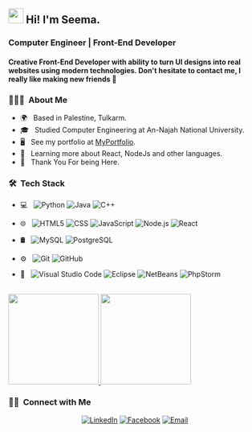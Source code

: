 <h2><img src="https://user-images.githubusercontent.com/18350557/176309783-0785949b-9127-417c-8b55-ab5a4333674e.gif" width="30px"> Hi! I'm Seema.</h2>

<h3> Computer Engineer | Front-End Developer </h3>
<h4>Creative Front-End Developer with ability to turn UI designs into real websites using modern technologies. Don't hesitate to contact me, I really like making new friends 🤗 </h4>
<h3> 👩🏻‍💻 &nbsp;About Me </h3>

- 🌍 &nbsp; Based in Palestine, Tulkarm.
- 🎓 &nbsp; Studied Computer Engineering at An-Najah National University.
- 🖥️ &nbsp; See my portfolio at [MyPortfolio](https://seema-nassar.netlify.app).
- 🧠 &nbsp; Learning more about React, NodeJs and other languages.
- 🤗 &nbsp; Thank You For being Here.

<h3> 🛠 &nbsp;Tech Stack</h3>

- 💻 &nbsp;
  ![Python](https://img.shields.io/badge/-Python-333333?style=flat&logo=python)
  ![Java](https://img.shields.io/badge/-Java-333333?style=flat&logo=Java&logoColor=007396)
  ![C++](https://img.shields.io/badge/-C++-333333?style=flat&logo=C%2B%2B&logoColor=00599C)
- 🌐 &nbsp;
  ![HTML5](https://img.shields.io/badge/-HTML5-333333?style=flat&logo=HTML5)
  ![CSS](https://img.shields.io/badge/-CSS-333333?style=flat&logo=CSS3&logoColor=1572B6)
  ![JavaScript](https://img.shields.io/badge/-JavaScript-333333?style=flat&logo=javascript)
  ![Node.js](https://img.shields.io/badge/-Node.js-333333?style=flat&logo=node.js)
  ![React](https://img.shields.io/badge/-React-333333?style=flat&logo=react)
- 🛢 &nbsp;
  ![MySQL](https://img.shields.io/badge/-MySQL-333333?style=flat&logo=mysql)
  ![PostgreSQL](https://img.shields.io/badge/-PostgreSQL-333333?style=flat&logo=postgresql)

- ⚙️ &nbsp;
  ![Git](https://img.shields.io/badge/-Git-333333?style=flat&logo=git)
  ![GitHub](https://img.shields.io/badge/-GitHub-333333?style=flat&logo=github)
- 🔧 &nbsp;
 ![Visual Studio Code](https://img.shields.io/badge/-Visual%20Studio%20Code-333333?style=flat&logo=visual-studio-code&logoColor=007ACC)
 ![Eclipse](https://img.shields.io/badge/-Eclipse-333333?style=flat&logo=eclipse-ide&logoColor=2C2255)
 ![NetBeans](https://img.shields.io/badge/-NetBeans-333333?style=flat&logo=apache-netbeans-ide&logoColor=1B6AC6)
 ![PhpStorm](https://img.shields.io/badge/-PhpStorm-333333?style=flat&logo=phpstorm&logoColor=blue)

<br/>

<a href="https://github.com/SeemaNassar">
  <img height="180em" src="https://github-readme-stats.vercel.app/api?username=SeemaNassar&theme=buefy&show_icons=true" />
  <img height="180em" src="https://github-readme-stats.vercel.app/api/top-langs/?username=SeemaNassar&theme=buefy&layout=compact" />
</a>

<br/>

<h3> 🤝🏻 &nbsp;Connect with Me </h3>

<p align="center">
  <a href="https://www.linkedin.com/in/seema-nassar-43698224b/"><img alt="LinkedIn" src="https://img.shields.io/badge/LinkedIn-Seema%20Nassar-2196f3?style=flat-square&logo=linkedin&logoColor=white"></a>
  <a href="https://www.facebook.com/sema.nassar.7/"><img alt="Facebook" src="https://img.shields.io/badge/Facebook-seemanassar-9c27b0?style=flat-square&logo=facebook&logoColor=white"></a>
  <a href="mailto:seemanassar3@gmail.com">
    <img alt="Email" src="https://img.shields.io/badge/Email-seemanassar3@gmail.com-ff5722?style=flat-square&logo=gmail&logoColor=white">
  </a>
</p>



